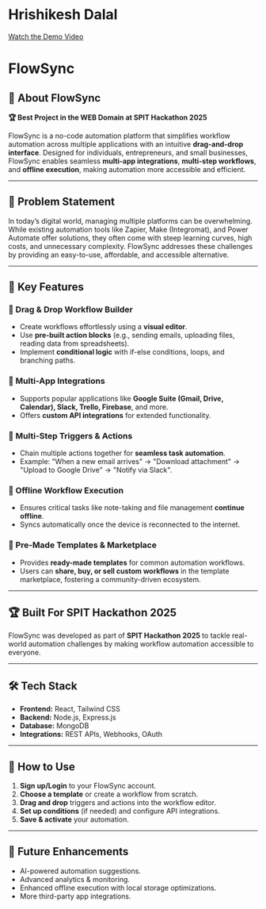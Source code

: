 # Hrishikesh Dalal
[Watch the Demo Video](https://drive.google.com/drive/folders/1UIDLtHNY6EnYM7R6DJseaT25h_1Cd1Nn)

# FlowSync

## 🚀 About FlowSync
**🏆 Best Project in the WEB Domain at SPIT Hackathon 2025**

FlowSync is a no-code automation platform that simplifies workflow automation across multiple applications with an intuitive **drag-and-drop interface**. Designed for individuals, entrepreneurs, and small businesses, FlowSync enables seamless **multi-app integrations**, **multi-step workflows**, and **offline execution**, making automation more accessible and efficient.

---

## 🎯 Problem Statement
In today’s digital world, managing multiple platforms can be overwhelming. While existing automation tools like Zapier, Make (Integromat), and Power Automate offer solutions, they often come with steep learning curves, high costs, and unnecessary complexity. FlowSync addresses these challenges by providing an easy-to-use, affordable, and accessible alternative.

---

## 🌟 Key Features
### 🔹 Drag & Drop Workflow Builder
- Create workflows effortlessly using a **visual editor**.
- Use **pre-built action blocks** (e.g., sending emails, uploading files, reading data from spreadsheets).
- Implement **conditional logic** with if-else conditions, loops, and branching paths.

### 🔹 Multi-App Integrations
- Supports popular applications like **Google Suite (Gmail, Drive, Calendar), Slack, Trello, Firebase**, and more.
- Offers **custom API integrations** for extended functionality.

### 🔹 Multi-Step Triggers & Actions
- Chain multiple actions together for **seamless task automation**.
- Example: "When a new email arrives" → "Download attachment" → "Upload to Google Drive" → "Notify via Slack".

### 🔹 Offline Workflow Execution
- Ensures critical tasks like note-taking and file management **continue offline**.
- Syncs automatically once the device is reconnected to the internet.

### 🔹 Pre-Made Templates & Marketplace
- Provides **ready-made templates** for common automation workflows.
- Users can **share, buy, or sell custom workflows** in the template marketplace, fostering a community-driven ecosystem.

---

## 🏆 Built For SPIT Hackathon 2025
FlowSync was developed as part of **SPIT Hackathon 2025** to tackle real-world automation challenges by making workflow automation accessible to everyone.

---

## 🛠️ Tech Stack
- **Frontend:** React, Tailwind CSS
- **Backend:** Node.js, Express.js
- **Database:** MongoDB
- **Integrations:** REST APIs, Webhooks, OAuth

---

## 📌 How to Use
1. **Sign up/Login** to your FlowSync account.
2. **Choose a template** or create a workflow from scratch.
3. **Drag and drop** triggers and actions into the workflow editor.
4. **Set up conditions** (if needed) and configure API integrations.
5. **Save & activate** your automation.

---

## 📖 Future Enhancements
- AI-powered automation suggestions.
- Advanced analytics & monitoring.
- Enhanced offline execution with local storage optimizations.
- More third-party app integrations.

